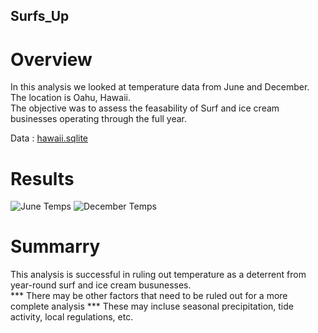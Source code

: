 ## Surfs_Up

# Overview

In this analysis we looked at temperature data from June and December. The location is Oahu, Hawaii.  
The objective was to assess the feasability of Surf and ice cream businesses operating through the full year.

Data : [hawaii.sqlite](https://github.com/David-P23/surfs_up/blob/master/OneDrive/Desktop/My_Repos/surfs_up/hawaii.sqlite)

# Results

![June Temps](https://user-images.githubusercontent.com/91306342/155452074-9c5d5cd1-9db0-4ca9-8108-ac18a9aa4eee.PNG) ![December Temps](https://user-images.githubusercontent.com/91306342/155452090-765b2218-25ce-4aa9-9244-ebac68c527be.PNG)

# Summarry

This analysis is successful in ruling out temperature as a deterrent from year-round surf and ice cream busunesses.  
*** There may be other factors that need to be ruled out for a more complete analysis ***
These may incluse seasonal precipitation, tide activity, local regulations, etc.
